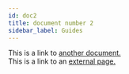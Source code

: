 ```yaml
---
id: doc2
title: document number 2
sidebar_label: Guides
---
```


This is a link to [another document.](doc3.md)  
This is a link to an [external page.](http://www.example.com)
